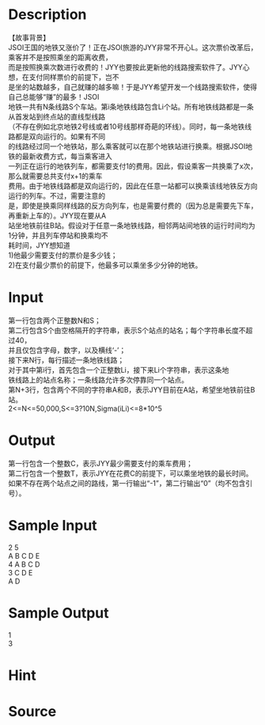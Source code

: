 
# Description

<div class="content"><div>【故事背景】</div>
<div>JSOI王国的地铁又涨价了！正在JSOI旅游的JYY非常不开心L。这次票价改革后，乘客并不是按照乘坐的距离收费，</div>
<div>而是按照换乘次数进行收费的！JYY也要按此更新他的线路搜索软件了。JYY心想，在支付同样票价的前提下，岂不</div>
<div>是坐的站数越多，自己就赚的越多嘛！于是JYY希望开发一个线路搜索软件，使得自己总能够“赚”的最多！JSOI</div>
<div>地铁一共有N条线路S个车站。第i条地铁线路包含Li个站。所有地铁线路都是一条从首发站到终点站的直线型线路</div>
<div>（不存在例如北京地铁2号线或者10号线那样奇葩的环线）。同时，每一条地铁线路都是双向运行的。如果有不同</div>
<div>的线路经过同一个地铁站，那么乘客就可以在那个地铁站进行换乘。根据JSOI地铁的最新收费方式，每当乘客进入</div>
<div>一列正在运行的地铁列车，都需要支付1的费用。因此，假设乘客一共换乘了x次，那么就需要总共支付x+1的乘车</div>
<div>费用。由于地铁线路都是双向运行的，因此在任意一站都可以换乘该线地铁反方向运行的列车。不过，需要注意的</div>
<div>是，即使是换乘同样线路的反方向列车，也是需要付费的（因为总是需要先下车，再重新上车的）。JYY现在要从A</div>
<div>站坐地铁前往B站。假设对于任意一条地铁线路，相邻两站间地铁的运行时间均为1分钟，并且列车停站和换乘均不</div>
<div>耗时间，JYY想知道</div>
<div>1)他最少需要支付的票价是多少钱；</div>
<div>2)在支付最少票价的前提下，他最多可以乘坐多少分钟的地铁。</div></div>

# Input

<div class="content"><div>第一行包含两个正整数N和S；</div>
<div>第二行包含S个由空格隔开的字符串，表示S个站点的站名；每个字符串长度不超过40，</div>
<div>并且仅包含字母，数字，以及横线‘-’；</div>
<div>接下来N行，每行描述一条地铁线路；</div>
<div>对于其中第i行，首先包含一个正整数Li，接下来Li个字符串，表示这条地</div>
<div>铁线路上的站点名称；一条线路允许多次停靠同一个站点。</div>
<div>第N+3行，包含两个不同的字符串A和B，表示JYY目前在A站，希望坐地铁前往B站。</div>
<div>2&lt;=N&lt;=50,000,S&lt;=3?10N,Sigma(iLi)&lt;=8*10^5</div></div>

# Output

<div class="content"><p>第一行包含一个整数C，表示JYY最少需要支付的乘车费用；<br/>
第二行包含一个整数T，表示JYY在花费C的前提下，可以乘坐地铁的最长时间。<br/>
如果不存在两个站点之间的路线，第一行输出“-1”，第二行输出“0”（均不包含引号）。</p></div>

# Sample Input

<div class="content"><span class="sampledata">2 5 <br/>
A B C D E <br/>
4 A B C D <br/>
3 C D E <br/>
A D </span></div>

# Sample Output

<div class="content"><span class="sampledata">1<br/>
3<br/>
</span></div>

# Hint

<div class="content"><p></p></div>

# Source

<div class="content"><p><a href="problemset.php?search="></a></p></div>

